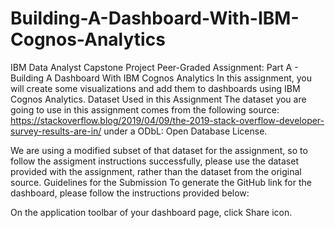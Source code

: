 # Building-A-Dashboard-With-IBM-Cognos-Analytics
IBM Data Analyst Capstone Project
Peer-Graded Assignment: Part A - Building A Dashboard With IBM Cognos Analytics
In this assignment, you will create some visualizations and add them to dashboards using IBM Cognos Analytics.
Dataset Used in this Assignment
The dataset you are going to use in this assignment comes from the following source: https://stackoverflow.blog/2019/04/09/the-2019-stack-overflow-developer-survey-results-are-in/ under a ODbL: Open Database License.

We are using a modified subset of that dataset for the assignment, so to follow the assigment instructions successfully, please use the dataset provided with the assignment, rather than the dataset from the original source.
Guidelines for the Submission
To generate the GitHub link for the dashboard, please follow the instructions provided below:

On the application toolbar of your dashboard page, click Share icon.
